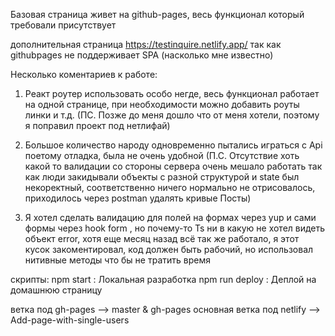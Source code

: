 Базовая страница живет на github-pages, весь функционал который требовали присутствует 

дополнительная страница https://testinquire.netlify.app/ так как githubpages не поддерживает SPA (насколько мне известно)

Несколько коментариев к работе: 
1) Реакт роутер использовать особо негде, весь функционал работает на одной странице, при необходимости можно добавить роуты линки и т.д.
(ПС. Позже до меня дошло что от меня хотели, поэтому я поправил проект под нетлифай)

2) Большое количество народу одновременно пытались играться с Api поетому отладка, была не очень удобной
(П.С. Отсутствие хоть какой то валидации со стороны сервера очень мешало работать так как люди закидывали объекты с разной структурой и state был некоректный, соответственно ничего нормально не отрисовалось, приходилось через postman удалять кривые Посты)

3) Я хотел сделать валидацию для полей на формах через yup и сами формы через hook form , но почему-то Ts ни в какую не хотел видеть объект error, хотя еще месяц назад всё так же работало, я этот кусок закоментировал, код должен быть рабочий, но использовал нитивные методы что бы не тратить время 

скрипты:
npm start : Локальная разработка 
npm run deploy : Деплой на домашнюю страницу 

ветка под gh-pages --> master & gh-pages
основная ветка под  netlify -->  Add-page-with-single-users

